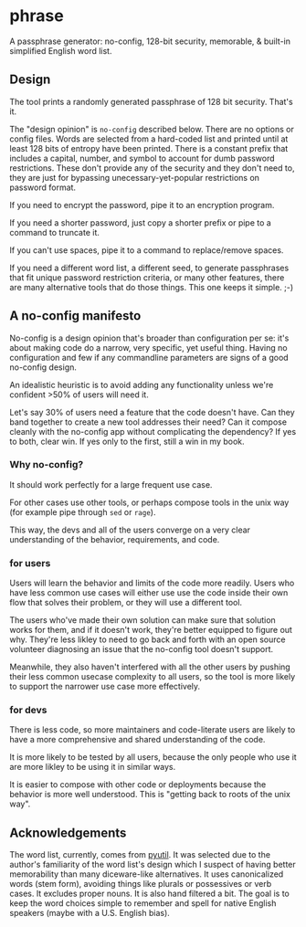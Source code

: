 # phrase

A passphrase generator: no-config, 128-bit security, memorable, & built-in simplified English word list.

## Design

The tool prints a randomly generated passphrase of 128 bit security. That's it.

The "design opinion" is `no-config` described below. There are no options or config files. Words are selected from a hard-coded list and printed until at least 128 bits of entropy have been printed. There is a constant prefix that includes a capital, number, and symbol to account for dumb password restrictions. These don't provide any of the security and they don't need to, they are just for bypassing unecessary-yet-popular restrictions on password format.

If you need to encrypt the password, pipe it to an encryption program.

If you need a shorter password, just copy a shorter prefix or pipe to a command to truncate it.

If you can't use spaces, pipe it to a command to replace/remove spaces.

If you need a different word list, a different seed, to generate passphrases that fit unique password restriction criteria, or many other features, there are many alternative tools that do those things. This one keeps it simple. ;-)

## A no-config manifesto

No-config is a design opinion that's broader than configuration per se: it's about making code do a narrow, very specific, yet useful thing. Having no configuration and few if any commandline parameters are signs of a good no-config design.

An idealistic heuristic is to avoid adding any functionality unless we're confident >50% of users will need it.

Let's say 30% of users need a feature that the code doesn't have. Can they band together to create a new tool addresses their need? Can it compose cleanly with the no-config app without complicating the dependency? If yes to both, clear win. If yes only to the first, still a win in my book.

### Why no-config?

It should work perfectly for a large frequent use case.

For other cases use other tools, or perhaps compose tools in the unix way (for example pipe through `sed` or `rage`).

This way, the devs and all of the users converge on a very clear understanding of the behavior, requirements, and code.

### for users

Users will learn the behavior and limits of the code more readily. Users who have less common use cases will either use use the code inside their own flow that solves their problem, or they will use a different tool.

The users who've made their own solution can make sure that solution works for them, and if it doesn't work, they're better equipped to figure out why. They're less likley to need to go back and forth with an open source volunteer diagnosing an issue that the no-config tool doesn't support.

Meanwhile, they also haven't interfered with all the other users by pushing their less common usecase complexity to all users, so the tool is more likely to support the narrower use case more effectively.

### for devs

There is less code, so more maintainers and code-literate users are likely to have a more comprehensive and shared understanding of the code.

It is more likely to be tested by all users, because the only people who use it are more likley to be using it in similar ways.

It is easier to compose with other code or deployments because the behavior is more well understood. This is "getting back to roots of the unix way".

## Acknowledgements

The word list, currently, comes from [pyutil](https://github.com/zooko/pyutil). It was selected due to the author's familiarity of the word list's design which I suspect of having better memorability than many diceware-like alternatives. It uses canonicalized words (stem form), avoiding things like plurals or possessives or verb cases. It excludes proper nouns. It is also hand filtered a bit. The goal is to keep the word choices simple to remember and spell for native English speakers (maybe with a U.S. English bias).
